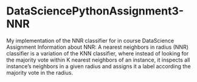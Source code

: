 # DataSciencePythonAssignment3-NNR
My implementation of the NNR classifier for in course DataScience Assignment
Information about NNR:
A nearest neighbors in radius (NNR) classifier is a variation of the KNN classifier,
where instead of looking for the majority vote within K nearest neighbors of an instance, it inspects all
instance’s neighbors in a given radius and assigns it a label according the majority vote in the radius.
